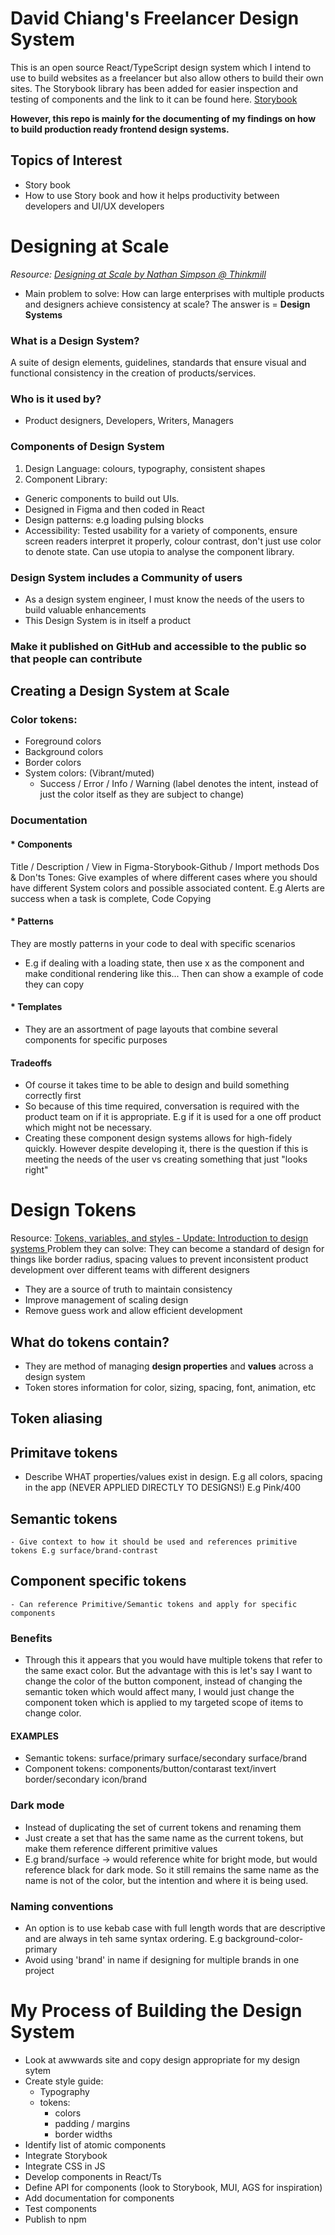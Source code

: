 # David Chiang's Freelancer Design System

This is an open source React/TypeScript design system which I intend to use to build websites as a freelancer but also allow others to build their own sites. The Storybook library has been added for easier inspection and testing of components and the link to it can be found here.
[Storybook]()

**However, this repo is mainly for the documenting of my findings on how to build production ready frontend design systems.**

## Topics of Interest
- Story book
- How to use Story book and how it helps productivity between developers and UI/UX developers

# Designing at Scale
*Resource: [Designing at Scale by Nathan Simpson @ Thinkmill](https://www.youtube.com/watch?v=8UZqaayA4dE)*
- Main problem to solve: How can large enterprises with multiple products and designers achieve consistency at scale? 
The answer is = **Design Systems**

### What is a Design System?
A suite of design elements, guidelines, standards that ensure visual and functional consistency in the creation of products/services.

### Who is it used by?
- Product designers, Developers, Writers, Managers

### Components of Design System
1. Design Language: colours, typography, consistent shapes
2. Component Library: 
- Generic components to build out UIs. 
- Designed in Figma and then coded in React 
- Design patterns: e.g loading pulsing blocks
- Accessibility: Tested usability for a variety of components, ensure screen readers interpret it properly, colour contrast, don't just use color to denote state. Can use utopia to analyse the component library. 

### Design System includes a Community of users
- As a design system engineer, I must know the needs of the users to build valuable enhancements
- This Design System is in itself a product

### Make it published on GitHub and accessible to the public so that people can contribute

## Creating a Design System at Scale
### Color tokens:
- Foreground colors
- Background colors
- Border colors
- System colors: (Vibrant/muted)
    * Success / Error / Info / Warning (label denotes the intent, instead of just the color itself as they are subject to change)

### Documentation
#### * Components
Title / 
Description / 
View in Figma-Storybook-Github /
Import methods
Dos & Don'ts
Tones: Give examples of where different cases where you should have different System colors and possible associated content. E.g Alerts are success when a task is complete, 
Code Copying

#### * Patterns
They are mostly patterns in your code to deal with specific scenarios
- E.g if dealing with a loading state, then use x as the component and make conditional rendering like this... Then can show a example of code they can copy 

#### * Templates
- They are an assortment of page layouts that combine several components for specific purposes

#### Tradeoffs
- Of course it takes time to be able to design and build something correctly first
- So because of this time required, conversation is required with the product team on if it is appropriate. E.g if it is used for a one off product which might not be necessary.
- Creating these component design systems allows for high-fidely quickly. However despite developing it, there is the question if this is meeting the needs of the user vs creating something that just "looks right"

# Design Tokens
Resource: [ Tokens, variables, and styles - Update: Introduction to design systems ](https://www.youtube.com/watch?v=JyCmacSyDY4)
Problem they can solve: They can become a standard of design for things like border radius, spacing values to prevent inconsistent product development over different teams with different designers
- They are a source of truth to maintain consistency
- Improve management of scaling design
- Remove guess work and allow efficient development

## What do tokens contain?
- They are method of managing **design properties** and **values** across a design system
- Token stores information for color, sizing, spacing, font, animation, etc 

## Token aliasing

## Primitave tokens
- Describe WHAT properties/values exist in design. E.g all colors, spacing in the app (NEVER APPLIED DIRECTLY TO DESIGNS!) E.g Pink/400

## Semantic tokens
    - Give context to how it should be used and references primitive tokens E.g surface/brand-contrast

## Component specific tokens
    - Can reference Primitive/Semantic tokens and apply for specific components

### Benefits
- Through this it appears that you would have multiple tokens that refer to the same exact color. But the advantage with this is let's say I want to change the color of the button component, instead of changing the semantic token which would affect many, I would just change the component token which is applied to my targeted scope of items to change color.

#### EXAMPLES
- Semantic tokens: surface/primary surface/secondary surface/brand
- Component tokens: components/button/contarast text/invert border/secondary icon/brand

### Dark mode
- Instead of duplicating the set of current tokens and renaming them
- Just create a set that has the same name as the current tokens, but make them reference different primitive values
- E.g brand/surface -> would reference white for bright mode, but would reference black for dark mode. So it still remains the same name as the name is not of the color, but the intention and where it is being used.

### Naming conventions
- An option is to use kebab case with full length words that are descriptive and are always in teh same syntax ordering. E.g background-color-primary
- Avoid using 'brand' in name if designing for multiple brands in one project

# My Process of Building the Design System
- Look at awwwards site and copy design appropriate for my design sytem
- Create style guide: 
	- Typography
	- tokens:
		- colors
		- padding / margins
		- border widths
- Identify list of atomic components
- Integrate Storybook
- Integrate CSS in JS
- Develop components in React/Ts
- Define API for components (look to Storybook, MUI, AGS for inspiration)
- Add documentation for components
- Test components
- Publish to npm
